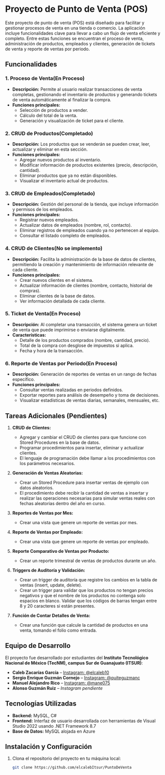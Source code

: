 # Proyecto de Punto de Venta (POS)

Este proyecto de punto de venta (POS) está diseñado para facilitar y gestionar procesos de venta en una tienda o comercio. La aplicación incluye funcionalidades clave para llevar a cabo un flujo de venta eficiente y completo. Entre estas funciones se encuentran el proceso de venta, administración de productos, empleados y clientes, generación de tickets de venta y reporte de ventas por periodo.

## Funcionalidades

### 1. Proceso de Venta(En Proceso)
- **Descripción:** Permite al usuario realizar transacciones de venta completas, gestionando el inventario de productos y generando tickets de venta automáticamente al finalizar la compra.
- **Funciones principales:**
  - Selección de productos a vender.
  - Cálculo del total de la venta.
  - Generación y visualización de ticket para el cliente.

### 2. CRUD de Productos(Completado)
- **Descripción:** Los productos que se venderán se pueden crear, leer, actualizar y eliminar en esta sección.
- **Funciones principales:**
  - Agregar nuevos productos al inventario.
  - Modificar información de productos existentes (precio, descripción, cantidad).
  - Eliminar productos que ya no están disponibles.
  - Visualizar el inventario actual de productos.

### 3. CRUD de Empleados(Completado)
- **Descripción:** Gestión del personal de la tienda, que incluye información y permisos de los empleados.
- **Funciones principales:**
  - Registrar nuevos empleados.
  - Actualizar datos de empleados (nombre, rol, contacto).
  - Eliminar registros de empleados cuando ya no pertenecen al equipo.
  - Consultar el listado completo de empleados.

### 4. CRUD de Clientes(No se implemento)
- **Descripción:** Facilita la administración de la base de datos de clientes, permitiendo la creación y mantenimiento de información relevante de cada cliente.
- **Funciones principales:**
  - Crear nuevos clientes en el sistema.
  - Actualizar información de clientes (nombre, contacto, historial de compras).
  - Eliminar clientes de la base de datos.
  - Ver información detallada de cada cliente.

### 5. Ticket de Venta(En Proceso)
- **Descripción:** Al completar una transacción, el sistema genera un ticket de venta que puede imprimirse o enviarse digitalmente.
- **Características:**
  - Detalle de los productos comprados (nombre, cantidad, precio).
  - Total de la compra con desglose de impuestos si aplica.
  - Fecha y hora de la transacción.

### 6. Reporte de Ventas por Periodo(En Proceso)
- **Descripción:** Generación de reportes de ventas en un rango de fechas específico.
- **Funciones principales:**
  - Consultar ventas realizadas en periodos definidos.
  - Exportar reportes para análisis de desempeño y toma de decisiones.
  - Visualizar estadísticas de ventas diarias, semanales, mensuales, etc.

## Tareas Adicionales (Pendientes)

1. **CRUD de Clientes:**
   - Agregar y cambiar el CRUD de clientes para que funcione con Stored Procedures en la base de datos.
   - Programar procedimientos para insertar, eliminar y actualizar clientes.
   - El lenguaje de programación debe llamar a los procedimientos con los parámetros necesarios.

2. **Generación de Ventas Aleatorias:**
   - Crear un Stored Procedure para insertar ventas de ejemplo con datos aleatorios.
   - El procedimiento debe recibir la cantidad de ventas a insertar y realizar las operaciones necesarias para simular ventas reales con fechas aleatorias dentro del año en curso.

3. **Reportes de Ventas por Mes:**
   - Crear una vista que genere un reporte de ventas por mes.

4. **Reporte de Ventas por Empleado:**
   - Crear una vista que genere un reporte de ventas por empleado.

5. **Reporte Comparativo de Ventas por Producto:**
   - Crear un reporte trimestral de ventas de productos durante un año.

6. **Triggers de Auditoría y Validación:**
   - Crear un trigger de auditoría que registre los cambios en la tabla de ventas (insert, update, delete).
   - Crear un trigger para validar que los productos no tengan precios negativos y que el nombre de los productos no contenga solo espacios en blanco. Validar que los códigos de barras tengan entre 8 y 20 caracteres si están presentes.

7. **Función de Contar Detalles de Venta:**
   - Crear una función que calcule la cantidad de productos en una venta, tomando el folio como entrada.

## Equipo de Desarrollo

El proyecto fue desarrollado por estudiantes del **Instituto Tecnológico Nacional de México (TecNM), campus Sur de Guanajuato (ITSUR)**:

- **Caleb Zacarías García** – [Instagram: @elcaleb10](https://www.instagram.com/elcaleb10)
- **Sergio Enrique Guzmán Cornejo** – [Instagram: @quiteguzmanc](https://www.instagram.com/quiqueguzmanc)
- **Manuel Alejandro Rico** – [Instagram: @mane075](https://www.instagram.com/mane075)
- **Alonso Guzmán Ruiz** – *Instagram pendiente*

## Tecnologías Utilizadas

- **Backend:** MySQL, C#
- **Frontend:** Interfaz de usuario desarrollada con herramientas de Visual Studio 2022 usando .NET Framework 8.7
- **Base de Datos:** MySQL alojada en Azure

## Instalación y Configuración

1. Clona el repositorio del proyecto en tu máquina local:
   ```bash
   git clone https://github.com/elcalebItsur/PuntoDeVenta
